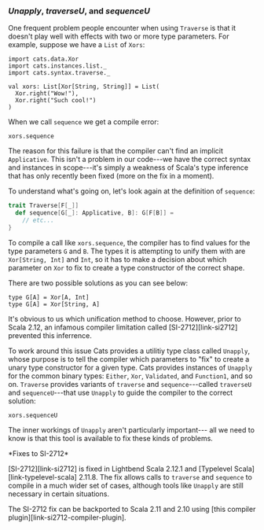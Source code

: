 ### *Unapply*, *traverseU*, and *sequenceU*

One frequent problem people encounter when using `Traverse`
is that it doesn't play well with effects
with two or more type parameters.
For example, suppose we have a `List` of `Xors`:

```tut:book:silent
import cats.data.Xor
import cats.instances.list._
import cats.syntax.traverse._

val xors: List[Xor[String, String]] = List(
  Xor.right("Wow!"),
  Xor.right("Such cool!")
)
```

When we call `sequence` we get a compile error:

```tut:book:fail
xors.sequence
```

The reason for this failure is that
the compiler can't find an implicit `Applicative`.
This isn't a problem in our code---we
have the correct syntax and instances in scope---it's
simply a weakness of Scala's type inference
that has only recently been fixed
(more on the fix in a moment).

To understand what's going on,
let's look again at the definition of `sequence`:

```scala
trait Traverse[F[_]]
  def sequence[G[_]: Applicative, B]: G[F[B]] =
    // etc...
}
```

To compile a call like `xors.sequence`,
the compiler has to find values for the type parameters `G` and `B`.
The types it is attempting to unify them with are `Xor[String, Int]` and `Int`,
so it has to make a decision about which parameter on `Xor` to fix
to create a type constructor of the correct shape.

There are two possible solutions as you can see below:

```tut:book:silent
type G[A] = Xor[A, Int]
type G[A] = Xor[String, A]
```

It's obvious to us which unification method to choose.
However, prior to Scala 2.12,
an infamous compiler limitation called [SI-2712][link-si2712]
prevented this inferrence.

To work around this issue
Cats provides a utilitiy type class called `Unapply`,
whose purpose is to tell the compiler which parameters to "fix"
to create a unary type constructor for a given type.
Cats provides instances of `Unapply` for the common binary types:
`Either`, `Xor`, `Validated`, and `Function1`, and so on.
`Traverse` provides variants of `traverse` and `sequence`---called
`traverseU` and `sequenceU`---that
use `Unapply` to guide the compiler to the correct solution:

```tut:book
xors.sequenceU
```

The inner workings of `Unapply` aren't particularly important---
all we need to know is that this tool is available
to fix these kinds of problems.

<div class="callout callout-info">
*Fixes to SI-2712*

[SI-2712][link-si2712] is fixed in Lightbend Scala 2.12.1
and [Typelevel Scala][link-typelevel-scala] 2.11.8.
The fix allows calls to `traverse` and `sequence`
to compile in a much wider set of cases,
although tools like `Unapply` are still necessary
in certain situations.

The SI-2712 fix can be backported to Scala 2.11 and 2.10
using [this compiler plugin][link-si2712-compiler-plugin].
</div>
